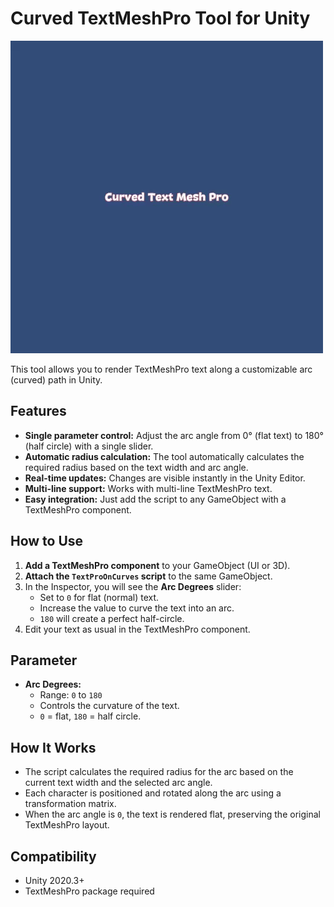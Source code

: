 Curved TextMeshPro Tool for Unity
=================================

![ScreenShot](https://github.com/berkencami/curved-text-mesh-pro/blob/main/Movie_001.gif)

This tool allows you to render TextMeshPro text along a customizable arc (curved) path in Unity.

Features
--------
- **Single parameter control:** Adjust the arc angle from 0° (flat text) to 180° (half circle) with a single slider.
- **Automatic radius calculation:** The tool automatically calculates the required radius based on the text width and arc angle.
- **Real-time updates:** Changes are visible instantly in the Unity Editor.
- **Multi-line support:** Works with multi-line TextMeshPro text.
- **Easy integration:** Just add the script to any GameObject with a TextMeshPro component.

How to Use
----------
1. **Add a TextMeshPro component** to your GameObject (UI or 3D).
2. **Attach the `TextProOnCurves` script** to the same GameObject.
3. In the Inspector, you will see the **Arc Degrees** slider:
   - Set to `0` for flat (normal) text.
   - Increase the value to curve the text into an arc.
   - `180` will create a perfect half-circle.
4. Edit your text as usual in the TextMeshPro component.

Parameter
---------
- **Arc Degrees:**
  - Range: `0` to `180`
  - Controls the curvature of the text.
  - `0` = flat, `180` = half circle.

How It Works
------------
- The script calculates the required radius for the arc based on the current text width and the selected arc angle.
- Each character is positioned and rotated along the arc using a transformation matrix.
- When the arc angle is `0`, the text is rendered flat, preserving the original TextMeshPro layout.

Compatibility
-------------
- Unity 2020.3+
- TextMeshPro package required
